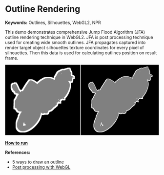 # Outline Rendering

**Keywords:** Outlines, Silhouettes, WebGL2, NPR

This demo demonstrates comprehensive Jump Flood Algorithm (JFA) outline rendering technique in WebGL2. JFA is post processing technique used for creating wide smooth outlines. JFA propagates captured into render target object silhouettes texture coordinates for every pixel of silhouettes. Then this data is used for calculating outlines position on result frame.

![image](showcase.png)

**[How to run](../how_to_run.md)**

**References:**

* [5 ways to draw an outline]
* [Post processing with WebGL]

[5 ways to draw an outline]: https://ameye.dev/notes/rendering-outlines/
[Post processing with WebGL]: https://medium.com/@nicolasgiannantonio/post-processing-effect-18b9c3be1c80
